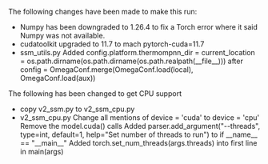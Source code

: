 The following changes have been made to make this run:
- Numpy has been downgraded to 1.26.4 to fix a Torch error where it said Numpy was not available.  
- cudatoolkit upgraded to 11.7 to mach pytorch-cuda=11.7
- ssm_utils.py
	Added config.platform.thermompnn_dir = current_location = os.path.dirname(os.path.dirname(os.path.realpath(\_\_file\_\_))) after config = OmegaConf.merge(OmegaConf.load(local), OmegaConf.load(aux))

The following has been changed to get CPU support
- copy v2_ssm.py to v2_ssm_cpu.py
- v2_ssm_cpu.py
	Change all mentions of device = 'cuda' to device = 'cpu'
	Remove the model.cuda() calls
	Added parser.add_argument("--threads", type=int, default=1, help="Set number of threads to run") to if \_\_name\_\_ == "\_\_main\_\_"
	Added torch.set_num_threads(args.threads) into first line in main(args)
